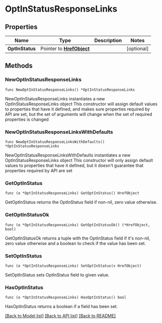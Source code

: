 # OptInStatusResponseLinks

## Properties

Name | Type | Description | Notes
------------ | ------------- | ------------- | -------------
**OptInStatus** | Pointer to [**HrefObject**](HrefObject.md) |  | [optional] 

## Methods

### NewOptInStatusResponseLinks

`func NewOptInStatusResponseLinks() *OptInStatusResponseLinks`

NewOptInStatusResponseLinks instantiates a new OptInStatusResponseLinks object
This constructor will assign default values to properties that have it defined,
and makes sure properties required by API are set, but the set of arguments
will change when the set of required properties is changed

### NewOptInStatusResponseLinksWithDefaults

`func NewOptInStatusResponseLinksWithDefaults() *OptInStatusResponseLinks`

NewOptInStatusResponseLinksWithDefaults instantiates a new OptInStatusResponseLinks object
This constructor will only assign default values to properties that have it defined,
but it doesn't guarantee that properties required by API are set

### GetOptInStatus

`func (o *OptInStatusResponseLinks) GetOptInStatus() HrefObject`

GetOptInStatus returns the OptInStatus field if non-nil, zero value otherwise.

### GetOptInStatusOk

`func (o *OptInStatusResponseLinks) GetOptInStatusOk() (*HrefObject, bool)`

GetOptInStatusOk returns a tuple with the OptInStatus field if it's non-nil, zero value otherwise
and a boolean to check if the value has been set.

### SetOptInStatus

`func (o *OptInStatusResponseLinks) SetOptInStatus(v HrefObject)`

SetOptInStatus sets OptInStatus field to given value.

### HasOptInStatus

`func (o *OptInStatusResponseLinks) HasOptInStatus() bool`

HasOptInStatus returns a boolean if a field has been set.


[[Back to Model list]](../README.md#documentation-for-models) [[Back to API list]](../README.md#documentation-for-api-endpoints) [[Back to README]](../README.md)


